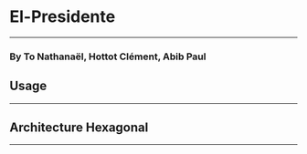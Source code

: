 # El-Presidente
___
### By To Nathanaël, Hottot Clément, Abib Paul


## Usage
___

## Architecture Hexagonal
___